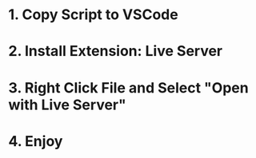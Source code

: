 # 1. Copy Script to VSCode

# 2. Install Extension: Live Server

# 3. Right Click File and Select "Open with Live Server"

# 4. Enjoy

